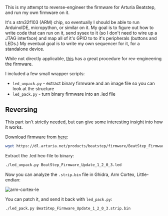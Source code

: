 This is my attempt to reverse-engineer the firmware for Arturia Beatstep, and run my own firmware on it.

It's a stm32f103 (ARM) chip, so eventually I should be able to run ArduinoIDE, micropython, or similar on it. My goal is to figure out how to write code that can run on it, send sysex to it (so I don't need to wire up a JTAG interface) and map all of it's GPIO to to it's peripherals (buttons and LEDs.) My eventual goal is to write my own sequencer for it, for a standalone device.

While not directly applicable, [this](https://dsgruss.com/notes/2020/10/02/keystep1.html) has a great procedure for rev-engineering the firmware.

I included a few small wrapper scripts:

- `led_unpack.py` - extract binary firmware and an image file so you can look at the structure
- `led_pack.py` - turn binary firmware into an .led file


## Reversing

This part isn't strictly needed, but can give some interesting insight into how it works.

Download firmware from [here](https://www.arturia.com/support/downloads-manuals):

```bash
wget https://dl.arturia.net/products/beatstep/firmware/BeatStep_Firmware_Update_1_2_0_3.led
```

Extract the .led hex-file to binary:

```bash
./led_unpack.py BeatStep_Firmware_Update_1_2_0_3.led
```

Now you can analyze the `.strip.bin` file in Ghidra, Arm Cortex, Little-endian:

![arm-cortex-le](https://dsgruss.com/assets/img/keystep/5-language-selection.png)


You can patch it, and send it back with `led_pack.py`:

```bash
./led_pack.py BeatStep_Firmware_Update_1_2_0_3.strip.bin
```
